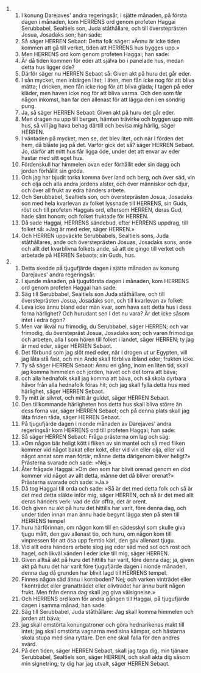 <ol>
  <li>
    <ol>
      <li>I konung Darejaves' andra regeringsår, i sjätte månaden, på första dagen i månaden, kom HERRENS ord genom profeten Haggai Serubbabel, Sealtiels son, Juda ståthållare, och till översteprästen Josua, Josadaks son; han sade:</li>
      <li>Så säger HERREN Sebaot: Detta folk säger: »Ännu är icke tiden kommen att gå till verket, tiden att HERRENS hus bygges upp.»</li>
      <li>Men HERRENS ord kom genom profeten Haggai; han sade:</li>
      <li>Är då tiden kommen för eder att själva bo i panelade hus, medan detta hus ligger öde?</li>
      <li>Därför säger nu HERREN Sebaot så: Given akt på huru det går eder.</li>
      <li>I sån mycket, men inbärgen litet; I äten, men fån icke nog för att bliva mätta; I dricken, men fån icke nog för att bliva glada; I tagen på eder kläder, men haven icke nog för att bliva varma.  Och den som får någon inkomst, han far den allenast för att lägga den i en söndrig pung.</li>
      <li>Ja, så säger HERREN Sebaot: Given akt på huru det går eder.</li>
      <li>Men dragen nu upp till bergen, hämten trävirke och byggen upp mitt hus, så vill jag hava behag därtill och bevisa mig härlig, säger HERREN.</li>
      <li>I väntaden på mycket, men se, det blev litet, och när I förden det hem, då blåste jag på det.  Varför gick det så?  säger HERREN Sebaot.  Jo, därför att mitt hus får ligga öde, under det att envar av eder hastar med sitt eget hus.</li>
      <li>Fördenskull har himmelen ovan eder förhållit eder sin dagg och jorden förhållit sin gröda.</li>
      <li>Och jag har bjudit torka komma över land och berg, och över säd, vin och olja och alla andra jordens alster, och över människor och djur, och över all frukt av edra händers arbete.</li>
      <li>Och Serubbabel, Sealtiels son, och översteprästen Josua, Josadaks son med hela kvarlevan av folket lyssnade till HERRENS, sin Guds, röst och till profeten Haggais ord, eftersom HERREN, deras Gud, hade sänt honom; och folket fruktade för HERREN.</li>
      <li>Då sade Haggai, HERRENS sändebud, efter HERRENS uppdrag, till folket så: »Jag är med eder, säger HERREN.»</li>
      <li>Och HERREN uppväckte Serubbabels, Sealtiels sons, Juda ståthållares, ande och översteprästen Josuas, Josadaks sons, ande och allt det kvarblivna folkets ande, så att de gingo till verket och arbetade på HERREN Sebaots; sin Guds, hus.</li>
    </ol>
  </li>
  <li>
    <ol>
      <li>Detta skedde på tjugufjärde dagen i sjätte månaden av konung Darejaves' andra regeringsår.</li>
      <li>I sjunde månaden, på tjuguförsta dagen i månaden, kom HERRENS ord genom profeten Haggai han sade:</li>
      <li>Säg till Serubbabel, Sealtiels son Juda ståthållare, och till översteprästen Josua, Josadaks son, och till kvarlevan av folket:</li>
      <li>Leva icke ännu bland eder män kvar, som hava sett detta hus i dess forna härlighet?  Och hurudant sen I det nu vara?  Är det icke såsom intet i edra ögon?</li>
      <li>Men var likväl nu frimodig, du Serubbabel, säger HERREN; och var frimodig, du överstepräst Josua, Josadaks son; och varen frimodiga och arbeten, alla I som hören till folket i landet, säger HERREN; ty jag är med eder, säger HERREN Sebaot.</li>
      <li>Det förbund som jag slöt med eder, när I drogen ut ur Egypten, vill jag låta stå fast, och min Ande skall förbliva ibland eder; frukten icke.</li>
      <li>Ty så säger HERREN Sebaot: Ännu en gång, inom en liten tid, skall jag komma himmelen och jorden, havet och det torra att bäva;</li>
      <li>och alla hednafolk skall jag komma att bäva, och så skola dyrbara håvor från alla hednafolk föras hit; och jag skall fylla detta hus med härlighet, säger HERREN Sebaot.</li>
      <li>Ty mitt är silvret, och mitt är guldet, säger HERREN Sebaot.</li>
      <li>Den tillkommande härligheten hos detta hus skall bliva större än dess forna var, säger HERREN Sebaot; och på denna plats skall jag låta friden råda, säger HERREN Sebaot.</li>
      <li>På tjugufjärde dagen i nionde månaden av Darejaves' andra regeringsår kom HERRENS ord till profeten Haggai; han sade:</li>
      <li>Så säger HERREN Sebaot: Fråga prästerna om lag och säg:</li>
      <li>»Om någon bär heligt kött i fliken av sin mantel och så med fliken kommer vid något bakat eller kokt, eller vid vin eller olja, eller vid något annat som man förtär, månne detta därigenom bliver heligt?»  Prästerna svarade och sade: »Nej.»</li>
      <li>Åter frågade Haggai: »Om den som har blivit orenad genom en död kommer vid något av allt detta, månne det då bliver orenat?» Prästerna svarade och sade: »Ja.»</li>
      <li>Då tog Haggai till orda och sade: »Så är det med detta folk och så är det med detta släkte inför mig, säger HERREN, och så är det med allt deras händers verk: vad de där offra, det är orent.</li>
      <li>Och given nu akt på huru det hittills har varit, före denna dag, och under tiden innan man ännu hade begynt lägga sten på sten till HERRENS tempel</li>
      <li>huru härförinnan, om någon kom till en sädesskyl som skulle giva tjugu mått, den gav allenast tio, och huru, om någon kom till vinpressen för att ösa upp femtio kärl, den gav allenast tjugu.</li>
      <li>Vid allt edra händers arbete slog jag eder säd med sot och rost och hagel, och likväl vänden I eder icke till mig, säger HERREN.</li>
      <li>Given alltså akt på huru det hittills har varit, före denna dag; ja, given akt på huru det har varit före tjugufjärde dagen i nionde månaden, denna dag då grunden har blivit lagd till HERRENS tempel.</li>
      <li>Finnes någon säd ännu i kornboden?  Nej; och varken vinträdet eller fikonträdet eller granatträdet eller olivträdet har ännu burit någon frukt.  Men från denna dag skall jag giva välsignelse.»</li>
      <li>Och HERRENS ord kom för andra gången till Haggai, på tjugufjärde dagen i samma månad; han sade:</li>
      <li>Säg till Serubbabel, Juda ståthållare: Jag skall komma himmelen och jorden att bäva;</li>
      <li>jag skall omstörta konungatroner och göra hednarikenas makt till intet; jag skall omstörta vagnarna med sina kämpar, och hästarna skola stupa med sina ryttare.  Den ene skall falla för den andres svärd.</li>
      <li>På den tiden, säger HERREN Sebaot, skall jag taga dig, min tjänare Serubbabel, Sealtiels son, säger HERREN, och skall akta dig såsom min signetring; ty dig har jag utvalt, säger HERREN Sebaot.</li>
    </ol>
  </li>
</ol>